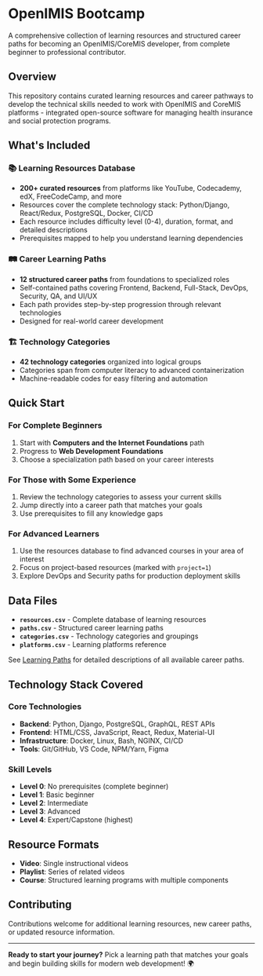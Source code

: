 # OpenIMIS Bootcamp

A comprehensive collection of learning resources and structured career paths for becoming an OpenIMIS/CoreMIS developer, from complete beginner to professional contributor.

## Overview

This repository contains curated learning resources and career pathways to develop the technical skills needed to work with OpenIMIS and CoreMIS platforms - integrated open-source software for managing health insurance and social protection programs.

## What's Included

### 📚 Learning Resources Database
- **200+ curated resources** from platforms like YouTube, Codecademy, edX, FreeCodeCamp, and more
- Resources cover the complete technology stack: Python/Django, React/Redux, PostgreSQL, Docker, CI/CD
- Each resource includes difficulty level (0-4), duration, format, and detailed descriptions
- Prerequisites mapped to help you understand learning dependencies

### 🛤️ Career Learning Paths
- **12 structured career paths** from foundations to specialized roles
- Self-contained paths covering Frontend, Backend, Full-Stack, DevOps, Security, QA, and UI/UX
- Each path provides step-by-step progression through relevant technologies
- Designed for real-world career development

### 🏗️ Technology Categories
- **42 technology categories** organized into logical groups
- Categories span from computer literacy to advanced containerization
- Machine-readable codes for easy filtering and automation

## Quick Start

### For Complete Beginners
1. Start with **Computers and the Internet Foundations** path
2. Progress to **Web Development Foundations**
3. Choose a specialization path based on your career interests

### For Those with Some Experience
1. Review the technology categories to assess your current skills
2. Jump directly into a career path that matches your goals
3. Use prerequisites to fill any knowledge gaps

### For Advanced Learners
1. Use the resources database to find advanced courses in your area of interest
2. Focus on project-based resources (marked with `project=1`)
3. Explore DevOps and Security paths for production deployment skills

## Data Files

- **`resources.csv`** - Complete database of learning resources
- **`paths.csv`** - Structured career learning paths  
- **`categories.csv`** - Technology categories and groupings
- **`platforms.csv`** - Learning platforms reference

See [Learning Paths](learning-paths.md) for detailed descriptions of all available career paths.

## Technology Stack Covered

### Core Technologies
- **Backend**: Python, Django, PostgreSQL, GraphQL, REST APIs
- **Frontend**: HTML/CSS, JavaScript, React, Redux, Material-UI
- **Infrastructure**: Docker, Linux, Bash, NGINX, CI/CD
- **Tools**: Git/GitHub, VS Code, NPM/Yarn, Figma

### Skill Levels
- **Level 0**: No prerequisites (complete beginner)
- **Level 1**: Basic beginner 
- **Level 2**: Intermediate
- **Level 3**: Advanced
- **Level 4**: Expert/Capstone (highest)

## Resource Formats

- **Video**: Single instructional videos
- **Playlist**: Series of related videos
- **Course**: Structured learning programs with multiple components

## Contributing

Contributions welcome for additional learning resources, new career paths, or updated resource information.

---

**Ready to start your journey?** Pick a learning path that matches your goals and begin building skills for modern web development! 🌍